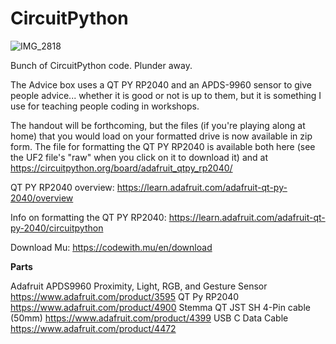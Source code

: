 # CircuitPython

![IMG_2818](https://github.com/CrusherJones/CircuitPython/assets/2374649/6cb213ba-730a-42f5-a93f-fb0450ad8f11)

Bunch of CircuitPython code. Plunder away.

The Advice box uses a QT PY RP2040 and an APDS-9960 sensor to give people advice... whether it is good or not is up to them, but it is something I use for teaching people coding in workshops.

The handout will be forthcoming, but the files (if you're playing along at home) that you would load on your formatted drive is now available in zip form. The file for formatting the QT PY RP2040 is available both here (see the UF2 file's "raw" when you click on it to download it) and at https://circuitpython.org/board/adafruit_qtpy_rp2040/

QT PY RP2040 overview: https://learn.adafruit.com/adafruit-qt-py-2040/overview

Info on formatting the QT PY RP2040: https://learn.adafruit.com/adafruit-qt-py-2040/circuitpython

Download Mu: https://codewith.mu/en/download

**Parts**

Adafruit APDS9960 Proximity, Light, RGB, and Gesture Sensor
https://www.adafruit.com/product/3595
QT Py RP2040 
https://www.adafruit.com/product/4900
Stemma QT JST SH 4-Pin cable (50mm) 
https://www.adafruit.com/product/4399
USB C Data Cable
https://www.adafruit.com/product/4472

